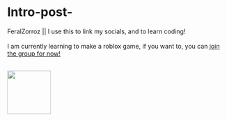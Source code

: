 # Intro-post-
FeralZorroz || I use this to link my socials, and to learn coding!
<br> </br>
I am currently learning to make a roblox game, if you want to, you can [join the group for now!](https://www.roblox.com/communities/34776072/Psittacine-Paradise-Roleplay-WIP#!/about)

<br> 
<img src="https://i.pinimg.com/736x/be/da/c0/bedac06fe7f3f57d9a5fa0678ee09cbb.jpg" height="100" width="100"/>
<br>

[](https://elzorroz.straw.page/)
<br>
[](https://pronouns.cc/@..The_Wilds..)
